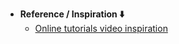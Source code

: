 - **Reference / Inspiration ⬇️**
  - [Online tutorials video inspiration](https://youtu.be/ttWXapXj4cg?si=Sk1eKldHyInOIygE)
